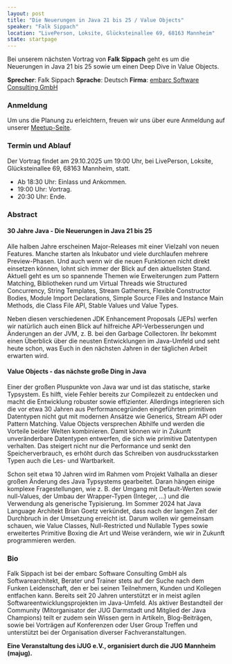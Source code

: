 ```yaml
---
layout: post
title: "Die Neuerungen in Java 21 bis 25 / Value Objects"
speaker: "Falk Sippach"
location: "LivePerson, Loksite, Glücksteinallee 69, 68163 Mannheim"
state: startpage
---
```


Bei unserem nächsten Vortrag von **Falk Sippach** geht es um die Neuerungen in Java 21 bis 25 sowie um einen Deep Dive in Value Objects.

**Sprecher**: Falk Sippach **Sprache**: Deutsch **Firma**: [embarc Software Consulting GmbH](https://www.embarc.de/)

### Anmeldung
Um uns die Planung zu erleichtern, freuen wir uns über eure Anmeldung auf unserer [Meetup-Seite](https://www.meetup.com/mannheim-java-usergroup/events/311356930/).

### Termin und Ablauf
Der Vortrag findet am 29.10.2025 um 19:00 Uhr, bei LivePerson, Loksite, Glücksteinallee 69, 68163 Mannheim, statt.
* Ab 18:30 Uhr: Einlass und Ankommen.
* 19:00 Uhr: Vortrag.
* 20:30 Uhr: Ende.

### Abstract

#### 30 Jahre Java - Die Neuerungen in Java 21 bis 25

Alle halben Jahre erscheinen Major-Releases mit einer Vielzahl von neuen Features. 
Manche starten als Inkubator und viele durchlaufen mehrere Preview-Phasen. 
Und auch wenn wir die neuen Funktionen nicht direkt einsetzen können, lohnt sich immer der Blick auf den aktuellsten Stand. 
Aktuell geht es um so spannende Themen wie Erweiterungen zum Pattern Matching, Bibliotheken rund um Virtual Threads wie Structured Concurrency, String Templates, Stream Gatherers, Flexible Constructor Bodies, Module Import Declarations, Simple Source Files and Instance Main Methods, die Class File API, Stable Values und Value Types.

Neben diesen verschiedenen JDK Enhancement Proposals (JEPs) werfen wir natürlich auch einen Blick auf hilfreiche API-Verbesserungen und Änderungen an der JVM, z. B. bei den Garbage Collectoren. 
Ihr bekommt einen Überblick über die neusten Entwicklungen im Java-Umfeld und seht heute schon, was Euch in den nächsten Jahren in der täglichen Arbeit erwarten wird.

#### Value Objects - das nächste große Ding in Java

Einer der großen Pluspunkte von Java war und ist das statische, starke Typsystem. 
Es hilft, viele Fehler bereits zur Compilezeit zu entdecken und macht die Entwicklung robuster sowie effizienter. 
Allerdings integrieren sich die vor etwa 30 Jahren aus Performancegründen eingeführten primitiven Datentypen nicht gut mit modernen Ansätze wie Generics, Stream API oder Pattern Matching. 
Value Objects versprechen Abhilfe und werden die Vorteile beider Welten kombinieren. 
Damit können wir in Zukunft unveränderbare Datentypen entwerfen, die sich wie primitive Datentypen verhalten. 
Das steigert nicht nur die Performance und senkt den Speicherverbrauch, es erhöht durch das Schreiben von ausdrucksstarken Typen auch die Les- und Wartbarkeit.

Schon seit etwa 10 Jahren wird im Rahmen vom Projekt Valhalla an dieser großen Änderung des Java Typsystems gearbeitet. 
Daran hängen einige komplexe Fragestellungen, wie z. B. der Umgang mit Default-Werten sowie null-Values, der Umbau der Wrapper-Typen (Integer, …) und die Verwendung als generische Typisierung. 
Im Sommer 2024 hat Java Language Architekt Brian Goetz verkündet, dass nach der langen Zeit der Durchbruch in der Umsetzung erreicht ist. 
Darum wollen wir gemeinsam schauen, wie Value Classes, Null-Restricted und Nullable Types sowie erweitertes Primitive Boxing die Art und Weise verändern, wie wir in Zukunft programmieren werden.

### Bio
Falk Sippach ist bei der embarc Software Consulting GmbH als Softwarearchitekt, Berater und Trainer stets auf der Suche nach dem Funken Leidenschaft, den er bei seinen Teilnehmern, Kunden und Kollegen entfachen kann. 
Bereits seit 20 Jahren unterstützt er in meist agilen Softwareentwicklungsprojekten im Java-Umfeld. 
Als aktiver Bestandteil der Community (Mitorganisator der JUG Darmstadt und Mitglied der Java Champions) teilt er zudem sein Wissen gern in Artikeln, Blog-Beiträgen, sowie bei Vorträgen auf Konferenzen oder User Group Treffen und unterstützt bei der Organisation diverser Fachveranstaltungen.

**Eine Veranstaltung des iJUG e.V., organisiert durch die JUG Mannheim (majug).**
